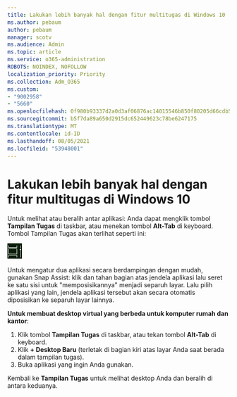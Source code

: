 ```yaml
---
title: Lakukan lebih banyak hal dengan fitur multitugas di Windows 10
ms.author: pebaum
author: pebaum
manager: scotv
ms.audience: Admin
ms.topic: article
ms.service: o365-administration
ROBOTS: NOINDEX, NOFOLLOW
localization_priority: Priority
ms.collection: Adm_O365
ms.custom:
- "9002958"
- "5660"
ms.openlocfilehash: 0f980b93337d2a0d3af06876ac14015546b850f80205d66cdb5c4a6fce162c2e
ms.sourcegitcommit: b5f7da89a650d2915dc652449623c78be6247175
ms.translationtype: MT
ms.contentlocale: id-ID
ms.lasthandoff: 08/05/2021
ms.locfileid: "53948001"
---
```

# <a name="do-more-with-multitasking-in-windows-10"></a>Lakukan lebih banyak hal dengan fitur multitugas di Windows 10

Untuk melihat atau beralih antar aplikasi: Anda dapat mengklik tombol **Tampilan Tugas** di taskbar, atau menekan tombol **Alt-Tab** di keyboard. Tombol Tampilan Tugas akan terlihat seperti ini:

![Tombol tampilan Tugas](media/task-view.png)

Untuk mengatur dua aplikasi secara berdampingan dengan mudah, gunakan Snap Assist: klik dan tahan bagian atas jendela aplikasi lalu seret ke satu sisi untuk "memposisikannya" menjadi separuh layar. Lalu pilih aplikasi yang lain, jendela aplikasi tersebut akan secara otomatis diposisikan ke separuh layar lainnya.

**Untuk membuat desktop virtual yang berbeda untuk komputer rumah dan kantor**:

1. Klik tombol **Tampilan Tugas** di taskbar, atau tekan tombol **Alt-Tab** di keyboard.
2. Klik **+ Desktop Baru** (terletak di bagian kiri atas layar Anda saat berada dalam tampilan tugas).
3. Buka aplikasi yang ingin Anda gunakan. 

Kembali ke **Tampilan Tugas** untuk melihat desktop Anda dan beralih di antara keduanya.
